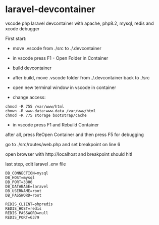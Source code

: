 # laravel-devcontainer
vscode php laravel devcontainer with apache, php8.2, mysql, redis and xcode debugger

First start:

- move .vscode from ./src to ./.devcontainer

- in vscode press F1 - Open Folder in Container

- build devcontainer

- after build, move .vscode folder from ./.devcontainer back to ./src

- open new terminal window in vscode in container

- change access:
```
chmod -R 755 /var/www/html
chown -R www-data:www-data /var/www/html
chmod -R 775 storage bootstrap/cache
```
  
- in vscode press F1 and Rebuild Container

after all, press ReOpen Container and then press F5 for debugging

go to ./src/routes/web.php and set breakpoint on line 6

open browser with http://localhost and breakpoint should hit!

last step, edit laravel .env file

```
DB_CONNECTION=mysql
DB_HOST=mysql
DB_PORT=3306
DB_DATABASE=laravel
DB_USERNAME=root
DB_PASSWORD=root

REDIS_CLIENT=phpredis
REDIS_HOST=redis
REDIS_PASSWORD=null
REDIS_PORT=6379
```
